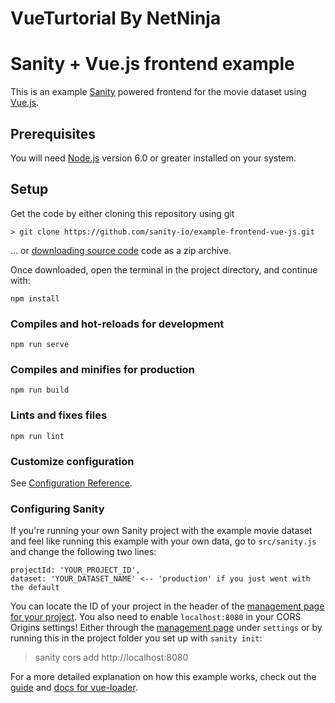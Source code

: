 # VueTurtorial By NetNinja
Sanity + Vue.js frontend example
=== 

This is an example [Sanity](https://www.sanity.io) powered frontend for the movie dataset using [Vue.js](https://vuejs.org/).

## Prerequisites
You will need [Node.js](https://nodejs.org) version 6.0 or greater installed on your system.

## Setup

Get the code by either cloning this repository using git

    > git clone https://github.com/sanity-io/example-frontend-vue-js.git

... or [downloading source code](https://github.com/sanity-io/example-frontend-vue-js/archive/master.zip) code as a zip archive.

Once downloaded, open the terminal in the project directory, and continue with:

```
npm install
```

### Compiles and hot-reloads for development
```
npm run serve
```

### Compiles and minifies for production
```
npm run build
```

### Lints and fixes files
```
npm run lint
```

### Customize configuration
See [Configuration Reference](https://cli.vuejs.org/config/).

### Configuring Sanity
If you're running your own Sanity project with the example movie dataset and feel like running this example with your own data, go to `src/sanity.js` and change the following two lines:

```
projectId: 'YOUR_PROJECT_ID',
dataset: 'YOUR_DATASET_NAME' <-- 'production' if you just went with the default
```

You can locate the ID of your project in the header of the [management page for your project](https://manage.sanity.io/).
You also need to enable `localhost:8080` in your CORS Origins settings! Either through the [management page](https://manage.sanity.io/) under `settings` or by running this in the project folder you set up with `sanity init`:

  > sanity cors add http://localhost:8080

For a more detailed explanation on how this example works, check out the [guide](http://vuejs-templates.github.io/webpack/) and [docs for vue-loader](http://vuejs.github.io/vue-loader).
